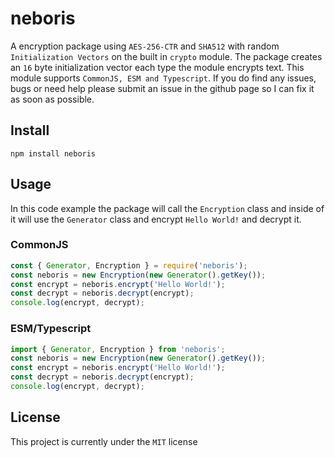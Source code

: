# neboris
A encryption package using `AES-256-CTR` and `SHA512` with random `Initialization Vectors` on the built in `crypto` module. The package creates an `16` byte initialization vector each type the module encrypts text. This module supports `CommonJS, ESM and Typescript`. If you do find any issues, bugs or need help please submit an issue in the github page so I can fix it as soon as possible.

## Install
```shell
npm install neboris
```

## Usage
In this code example the package will call the `Encryption` class and inside of it will use the `Generator` class and encrypt `Hello World!` and decrypt it.

### CommonJS
```js
const { Generator, Encryption } = require('neboris');
const neboris = new Encryption(new Generator().getKey());
const encrypt = neboris.encrypt('Hello World!');
const decrypt = neboris.decrypt(encrypt);
console.log(encrypt, decrypt);
```

### ESM/Typescript
```typescript
import { Generator, Encryption } from 'neboris';
const neboris = new Encryption(new Generator().getKey());
const encrypt = neboris.encrypt('Hello World!');
const decrypt = neboris.decrypt(encrypt);
console.log(encrypt, decrypt);
```

## License
This project is currently under the `MIT` license
